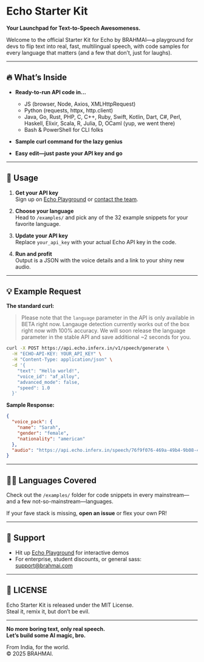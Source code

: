 # Echo Starter Kit

**Your Launchpad for Text-to-Speech Awesomeness.**

Welcome to the official Starter Kit for Echo by BRAHMAI—a playground for devs to flip text into real, fast, multilingual speech, with code samples for every language that matters (and a few that don’t, just for laughs).

---

## 🔥 What’s Inside

- **Ready-to-run API code in...**
  - JS (browser, Node, Axios, XMLHttpRequest)
  - Python (requests, httpx, http.client)
  - Java, Go, Rust, PHP, C, C++, Ruby, Swift, Kotlin, Dart, C#, Perl, Haskell, Elixir, Scala, R, Julia, D, OCaml (yup, we went there)
  - Bash & PowerShell for CLI folks

- **Sample curl command for the lazy genius**

- **Easy edit—just paste your API key and go**

---

## 🚀 Usage

1. **Get your API key**  
   Sign up on [Echo Playground](https://echo.brahmai.in) or [contact the team](mailto:support@brahmai.in).

2. **Choose your language**  
   Head to `/examples/` and pick any of the 32 example snippets for your favorite language.

3. **Update your API key**  
   Replace `your_api_key` with your actual Echo API key in the code.

4. **Run and profit**  
   Output is a JSON with the voice details and a link to your shiny new audio.

---

## 💡 Example Request

**The standard curl:**

> Please note that the `language` parameter in the API is only available in BETA right now. Langauge detection currently works out of the box right now with 100% accuracy. We will soon release the language parameter in the stable API and save additional ~2 seconds for you.

```bash
curl -X POST https://api.echo.inferx.in/v1/speech/generate \
  -H "ECHO-API-KEY: YOUR_API_KEY" \
  -H "Content-Type: application/json" \
  -d '{
    "text": "Hello world!",
    "voice_id": "af_alloy",
    "advanced_mode": false,
    "speed": 1.0
  }'
```

**Sample Response:**
```json
{
  "voice_pack": {
    "name": "Sarah",
    "gender": "female",
    "nationality": "american"
  },
  "audio": "https://api.echo.inferx.in/speech/76f9f076-469a-49b4-9b08-4bbe4a3fe98f.wav"
}
```

---

## 🧑‍💻 Languages Covered

Check out the `/examples/` folder for code snippets in every mainstream—and a few not-so-mainstream—languages.

If your fave stack is missing, **open an issue** or flex your own PR!

---

## 💬 Support

- Hit up [Echo Playground](https://echo.brahmai.in) for interactive demos
- For enterprise, student discounts, or general sass: [support@brahmai.com](mailto:support@brahmai.com)

---

## 👑 LICENSE

Echo Starter Kit is released under the MIT License.  
Steal it, remix it, but don’t be evil.

---

**No more boring text, only real speech.  
Let’s build some AI magic, bro.**

From India, for the world.  
© 2025 BRAHMAI.